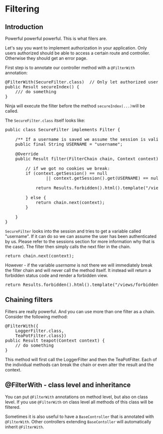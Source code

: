 Filtering
=========

Introduction
------------

Powerful powerful powerful. This is what filers are.

Let's say you want to implement authorization in your application. Only users
authorized should be able to access a certain route and controller. Otherwise
they should get an error page.

First step is to annotate our controller method with a <code>@FilterWith</code> 
annotation:

<pre class="prettyprint">
@FilterWith(SecureFilter.class)  // Only let authorized users execute the controller method
public Result secureIndex() {    
    /// do something
}    
</pre>

Ninja will execute the filter before the method <code>secureIndex(...)</code>will be called.

The <code>SecureFilter.class</code> itself looks like:

<pre class="prettyprint">
public class SecureFilter implements Filter {

    /** If a username is saved we assume the session is valid */
    public final String USERNAME = "username";

    @Override
    public Result filter(FilterChain chain, Context context) {

        // if we got no cookies we break:
        if (context.getSession() == null
                || context.getSession().get(USERNAME) == null) {

            return Results.forbidden().html().template("/views/forbidden403.ftl.html");

        } else {
            return chain.next(context);
        }

    }
}
</pre>


<code>SecureFilter</code> looks into the session and tries to get a 
variable called "username". If it can do so
we can assume the user has been authenticated by us. Please refer to the sessions
section for more information why that is the case).
The filter then simply calls the next filer in the chain.

<pre class="prettyprint">
return chain.next(context);
</pre>

However - if the variable *username* is not there we will 
immediately break the filter chain and will never
call the method itself. It instead will return a forbidden 
status code and render a forbidden view.

<pre class="prettyprint">
return Results.forbidden().html().template("/views/forbidden403.ftl.html");
</pre>


Chaining filters
----------------

Filters are really powerful. And you can use more than one filter as a chain. 
Consider the following method:

<pre class="prettyprint">
@FilterWith({
    LoggerFilter.class, 
    TeaPotFilter.class})
public Result teapot(Context context) {
    // do something
}    
</pre>

This method will first call the LoggerFilter and then the 
TeaPotFilter. Each of the individual methods can
break the chain or even alter the result and the context.

@FilterWith - class level and inheritance
-----------------------------------------

You can put <code>@FilterWith</code> annotations on method level, but also on class level. 
If you use <code>@FilterWith</code> on class level all methods of this class will
be filtered. 

Sometimes it is also useful to have a <code>BaseController</code> that is annotated with 
<code>@FilterWith</code>. Other controllers extending <code>BaseContoller</code> will automatically
inherit <code>@FilterWith</code>.